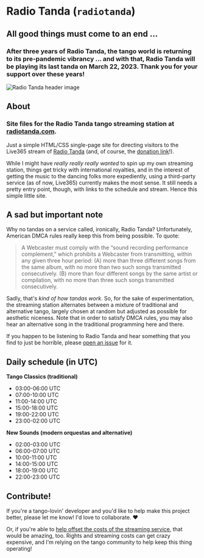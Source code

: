 # Radio Tanda (`radiotanda`)

## All good things must come to an end ...

### After three years of Radio Tanda, the tango world is returning to its pre-pandemic vibrancy ... and with that, Radio Tanda will be playing its last tanda on March 22, 2023. Thank you for your support over these years!

![Radio Tanda header image](https://repository-images.githubusercontent.com/266480642/7856f580-9d54-11ea-8369-47fe2d00e44b)

## About

### Site files for the Radio Tanda tango streaming station at [radiotanda.com](http://www.radiotanda.com).

Just a simple HTML/CSS single-page site for directing visitors to the Live365 stream of [Radio Tanda](http://www.radiotanda.com) (and, of course, the [donation link](https://ko-fi.com/radiotanda)!). 

While I might have *really really really wanted* to spin up my own streaming station, things get tricky with international royalties, and in the interest of getting the music to the dancing folks more expediently, using a third-party service (as of now, Live365) currently makes the most sense. It still needs a pretty entry point, though, with links to the schedule and stream. Hence this simple little site.

## A sad but important note

Why no tandas on a service called, ironically, Radio Tanda? Unfortunately, American DMCA rules really keep this from being possible. To quote:

> A Webcaster must comply with the “sound recording performance complement,” which prohibits a Webcaster from transmitting, within any given three hour period:
> (A) more than three different songs from the same album, with no more than two such songs transmitted consecutively.
> (B) more than four different songs by the same artist or compilation, with no more than three such songs transmitted consecutively.

Sadly, that's *kind of how tandas work*. So, for the sake of experimentation, the streaming station alternates between a mixture of traditional and alternative tango, largely chosen at random but adjusted as possible for aesthetic niceness. Note that in order to satisfy DMCA rules, you may also hear an alternative song in the traditional programming here and there.

If you happen to be listening to Radio Tanda and hear something that you find to just be horrible, please [open an issue](https://github.com/jessicaschilling/radiotanda/issues/new?assignees=jessicaschilling&labels=&template=song-problem.md&title=Incorrect%2Fawful+song%3A+%28song+title+here%29) for it.

## Daily schedule (in UTC)

**Tango Classics (traditional)**
- 03:00-06:00 UTC
- 07:00-10:00 UTC
- 11:00-14:00 UTC
- 15:00-18:00 UTC
- 19:00-22:00 UTC
- 23:00-02:00 UTC

**New Sounds (modern orquestas and alternative)**
- 02:00-03:00 UTC
- 06:00-07:00 UTC
- 10:00-11:00 UTC
- 14:00-15:00 UTC
- 18:00-19:00 UTC
- 22:00-23:00 UTC

## Contribute!
If you're a tango-lovin' developer and you'd like to help make this project better, please let me know! I'd love to collaborate. :heart:

Or, if you're able to [help offset the costs of the streaming service](https://ko-fi.com/radiotanda), that would be amazing, too. Rights and streaming costs can get crazy expensive, and I'm relying on the tango community to help keep this thing operating!
